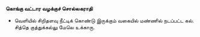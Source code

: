**கொங்கு வட்டார வழக்குச் சொல்லகராதி**
- வெளியில் சிறிதளவு நீட்டிக் கொண்டு இருக்கும் வகையில் மண்ணில் நடப்பட்ட கல். சித்தெ குத்துக்கல்லு மேலெ உக்காரு.

